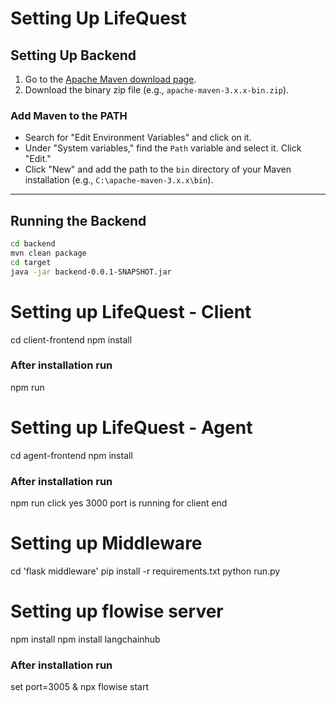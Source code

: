 # Setting Up LifeQuest

## Setting Up Backend

1. Go to the [Apache Maven download page](https://maven.apache.org/download.cgi).
2. Download the binary zip file (e.g., `apache-maven-3.x.x-bin.zip`).

### Add Maven to the PATH

- Search for "Edit Environment Variables" and click on it.
- Under "System variables," find the `Path` variable and select it. Click "Edit."
- Click "New" and add the path to the `bin` directory of your Maven installation (e.g., `C:\apache-maven-3.x.x\bin`).

---

## Running the Backend

```bash
cd backend
mvn clean package
cd target 
java -jar backend-0.0.1-SNAPSHOT.jar
```
# Setting up  LifeQuest - Client
cd client-frontend
npm install 

### After installation run
npm run 

# Setting up  LifeQuest - Agent
cd agent-frontend
npm install 

### After installation run
npm run 
click yes 3000 port is running for client end

# Setting up Middleware
cd 'flask middleware'
pip install -r requirements.txt
python run.py

# Setting up flowise server
npm install
npm install langchainhub

### After installation run
set port=3005 & npx flowise start



